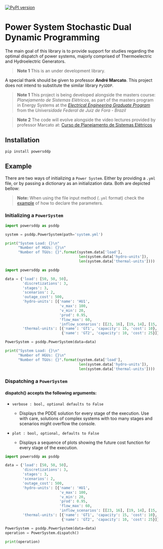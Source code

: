 [![PyPI version](https://badge.fury.io/py/powersddp.svg)](https://badge.fury.io/py/powersddp)

# **Power** System **S**tochastic **D**ual **D**ynamic **P**rogramming

The main goal of this library is to provide support for studies regarding the optimal dispatch of power systems, majorly comprised of Thermoelectric and Hydroelectric Generators.

> **Note 1** This is an under development library.

A special thank should be given to professor **André Marcato**. This project does not intend to substitute the similar library `PySDDP`.

> **Note 1** This project is being developed alongside the masters course: _Planejamento de Sistemas Elétricos_, as part of the masters program in Energy Systems at the [_Electrical Engineering Graduate Program_](https://www2.ufjf.br/ppee-en/) from the  _Universidade Federal de Juiz de Fora - Brazil_

> **Note 2** The code will evolve alongside the video lectures provided by professor Marcato at: [Curso de Planejamento de Sistemas Elétricos](https://www.youtube.com/watch?v=a4D_mouXoUw&list=PLz7tpQ4EY_ne0gfWIqw6pJFrCglT6fjq7)

## Installation

```
pip install powersddp
```

## Example

There are two ways of initializing a `Power System`. Either by providing a `.yml` file, or by passing a dictionary as an initialization data. Both are depicted bellow:

> **Note:** When using the file input method (`.yml` format) check the  [example](system.yml) of how to declare the parameters.


### Initializing a `PowerSystem`
```Python
import powersddp as psddp

system = psddp.PowerSystem(path='system.yml')

print("System Load: {}\n"
      "Number of HGUs: {}\n"
      "Number of TGUs: {}".format(system.data['load'],
                                  len(system.data['hydro-units']),
                                  len(system.data['thermal-units'])))
```

```Python
import powersddp as psddp

data = {'load': [50, 50, 50],
        'discretizations': 3,
        'stages': 3,
        'scenarios': 2,
        'outage_cost': 500,
        'hydro-units': [{'name': 'HU1',
                         'v_max': 100,
                         'v_min': 20,
                         'prod': 0.95,
                         'flow_max': 60,
                         'inflow_scenarios': [[23, 16], [19, 14], [15, 11]]}],
        'thermal-units': [{'name': 'GT1', 'capacity': 15, 'cost': 10},
                          {'name': 'GT2', 'capacity': 10, 'cost': 25}]}

PowerSystem = psddp.PowerSystem(data=data)

print("System Load: {}\n"
      "Number of HGUs: {}\n"
      "Number of TGUs: {}".format(system.data['load'],
                                  len(system.data['hydro-units']),
                                  len(system.data['thermal-units'])))
```

### Dispatching a `PowerSystem`

#### **dispatch()** accepts the following arguments:

- `verbose : bool, optional defaults to False`
  - Displays the PDDE solution for every stage of the execution. Use with care, solutions of complex systems with too many stages and scenarios might overflow the console.

- `plot : bool, optional, defaults to False`
  - Displays a sequence of plots showing the future cost function for every stage of the execution. 


```Python
import powersddp as psddp

data = {'load': [50, 50, 50],
        'discretizations': 3,
        'stages': 3,
        'scenarios': 2,
        'outage_cost': 500,
        'hydro-units': [{'name': 'HU1',
                         'v_max': 100,
                         'v_min': 20,
                         'prod': 0.95,
                         'flow_max': 60,
                         'inflow_scenarios': [[23, 16], [19, 14], [15, 11]]}],
        'thermal-units': [{'name': 'GT1', 'capacity': 15, 'cost': 10},
                          {'name': 'GT2', 'capacity': 10, 'cost': 25}]}

PowerSystem = psddp.PowerSystem(data=data)
operation = PowerSystem.dispatch()

print(operation)
```
<!-- <img src="https://render.githubusercontent.com/render/math?math=e^{i \pi} = -1"> -->
